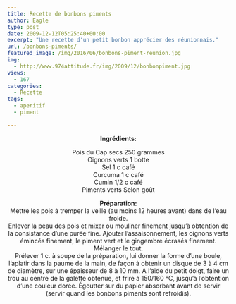 ```yaml
---
title: Recette de bonbons piments
author: Eagle
type: post
date: 2009-12-12T05:25:40+00:00
excerpt: "Une recette d'un petit bonbon apprécier des réunionnais."
url: /bonbons-piments/
featured_image: /img/2016/06/bonbons-piment-reunion.jpg
img:
  - http://www.974attitude.fr/img/2009/12/bonbonpiment.jpg
views:
  - 167
categories:
  - Recette
tags:
  - aperitif
  - piment

---
```

<p style="text-align: center;">
  <strong>Ingrédients:</strong>
</p>

<p style="text-align: center;">
  Pois du Cap secs 250 grammes<br /> Oignons verts 1 botte<br /> Sel 1 c café<br /> Curcuma 1 c café<br /> Cumin 1/2 c café<br /> Piments verts Selon goût
</p>

<p style="text-align: center;">
  <strong>Préparation:</strong><br /> Mettre les pois à tremper la veille (au moins 12 heures avant) dans de l&rsquo;eau froide.<br /> Enlever la peau des pois et mixer ou mouliner finement jusqu’à obtention de la consistance d’une purée fine. Ajouter l’assaisonnement, les oignons verts émincés finement, le piment vert et le gingembre écrasés finement. Mélanger le tout.<br /> Prélever 1 c. à soupe de la préparation, lui donner la forme d&rsquo;une boule, l’aplatir dans la paume de la main, de façon à obtenir un disque de 3 à 4 cm de diamètre, sur une épaisseur de 8 à 10 mm. A l’aide du petit doigt, faire un trou au centre de la galette obtenue, et frire à 150/160 °C, jusqu’à l’obtention d’une couleur dorée. Égoutter sur du papier absorbant avant de servir (servir quand les bonbons piments sont refroidis).
</p>